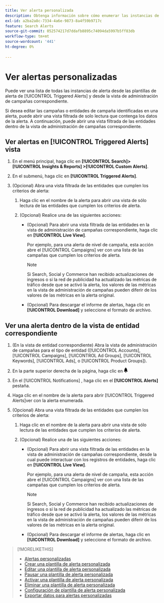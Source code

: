 ```yaml
---
title: Ver alerta personalizada
description: Obtenga información sobre cómo enumerar las instancias de alerta.
exl-id: a2ba2a8c-7334-4a6e-9873-8a4f59b9717c
feature: Search Alerts
source-git-commit: 052574217d7ddafb8895c74094da5997b5ff83db
workflow-type: tm+mt
source-wordcount: '441'
ht-degree: 0%

---
```


# Ver alertas personalizadas

Puede ver una lista de todas las instancias de alerta desde las plantillas de alerta de [!UICONTROL Triggered Alerts] y desde la vista de administración de campañas correspondiente.

Si desea editar las campañas o entidades de campaña identificadas en una alerta, puede abrir una vista filtrada de solo lectura que contenga los datos de la alerta. A continuación, puede abrir una vista filtrada de las entidades dentro de la vista de administración de campañas correspondiente.

## Ver alertas en [!UICONTROL Triggered Alerts] vista

1. En el menú principal, haga clic en **[!UICONTROL Search]> [!UICONTROL Insights & Reports] >[!UICONTROL Custom Alerts]**.

1. En el submenú, haga clic en **[!UICONTROL Triggered Alerts]**.

1. (Opcional) Abra una vista filtrada de las entidades que cumplen los criterios de alerta:

   1. Haga clic en el nombre de la alerta para abrir una vista de sólo lectura de las entidades que cumplen los criterios de alerta.

   1. (Opcional) Realice una de las siguientes acciones:

      * (Opcional) Para abrir una vista filtrada de las entidades en la vista de administración de campañas correspondiente, haga clic en **[!UICONTROL Live View]**.

        Por ejemplo, para una alerta de nivel de campaña, esta acción abre el [!UICONTROL Campaigns] ver con una lista de las campañas que cumplen los criterios de alerta.

        >[!NOTE]
        >
        >Si Search, Social y Commerce han recibido actualizaciones de ingresos o si la red de publicidad ha actualizado las métricas de tráfico desde que se activó la alerta, los valores de las métricas en la vista de administración de campañas pueden diferir de los valores de las métricas en la alerta original.

      * (Opcional) Para descargar el informe de alertas, haga clic en **[!UICONTROL Download]** y seleccione el formato de archivo.

## Ver una alerta dentro de la vista de entidad correspondiente

1. (En la vista de entidad correspondiente) Abra la vista de administración de campañas para el tipo de entidad ([!UICONTROL Accounts], [!UICONTROL Campaigns], [!UICONTROL Ad Groups], [!UICONTROL Keywords], [!UICONTROL Ads], o [!UICONTROL Product Groups]).

1. En la parte superior derecha de la página, haga clic en ![Notificaciones](/help/search-social-commerce/assets/notifications-panel.png "Notificaciones")

1. En el [!UICONTROL Notifications] , haga clic en el **[!UICONTROL Alerts]** pestaña.

1. Haga clic en el nombre de la alerta para abrir [!UICONTROL Triggered Alerts]ver con la alerta enumerada.

1. (Opcional) Abra una vista filtrada de las entidades que cumplen los criterios de alerta:

   1. Haga clic en el nombre de la alerta para abrir una vista de sólo lectura de las entidades que cumplen los criterios de alerta.

   1. (Opcional) Realice una de las siguientes acciones:

      * (Opcional) Para abrir una vista filtrada de las entidades en la vista de administración de campañas correspondiente, desde la cual puede interactuar con los registros de entidades, haga clic en **[!UICONTROL Live View]**.

        Por ejemplo, para una alerta de nivel de campaña, esta acción abre el [!UICONTROL Campaigns] ver con una lista de las campañas que cumplen los criterios de alerta.

        >[!NOTE]
        >
        >Si Search, Social y Commerce han recibido actualizaciones de ingresos o si la red de publicidad ha actualizado las métricas de tráfico desde que se activó la alerta, los valores de las métricas en la vista de administración de campañas pueden diferir de los valores de las métricas en la alerta original.

      * (Opcional) Para descargar el informe de alertas, haga clic en **[!UICONTROL Download]** y seleccione el formato de archivo.


>[!MORELIKETHIS]
>
>* [Alertas personalizadas](alert-about.md)
>* [Crear una plantilla de alerta personalizada](alert-template-create.md)
>* [Editar una plantilla de alerta personalizada](alert-template-edit.md)
>* [Pausar una plantilla de alerta personalizada](alert-template-pause.md)
>* [Activar una plantilla de alerta personalizada](alert-template-activate.md)
>* [Eliminar una plantilla de alerta personalizada](alert-template-delete.md)
>* [Configuración de plantilla de alerta personalizada](alert-template-settings.md)
>* [Exportar datos para alertas personalizadas](alert-export-data.md)
